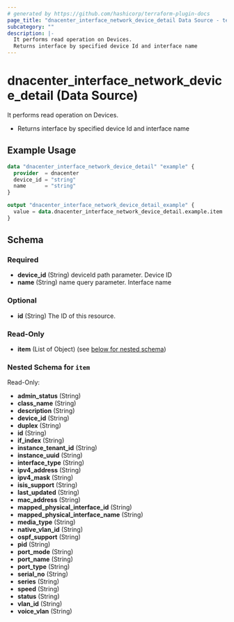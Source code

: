 ```yaml
---
# generated by https://github.com/hashicorp/terraform-plugin-docs
page_title: "dnacenter_interface_network_device_detail Data Source - terraform-provider-dnacenter"
subcategory: ""
description: |-
  It performs read operation on Devices.
  Returns interface by specified device Id and interface name
---
```


# dnacenter_interface_network_device_detail (Data Source)

It performs read operation on Devices.

- Returns interface by specified device Id and interface name

## Example Usage

```terraform
data "dnacenter_interface_network_device_detail" "example" {
  provider  = dnacenter
  device_id = "string"
  name      = "string"
}

output "dnacenter_interface_network_device_detail_example" {
  value = data.dnacenter_interface_network_device_detail.example.item
}
```

<!-- schema generated by tfplugindocs -->
## Schema

### Required

- **device_id** (String) deviceId path parameter. Device ID
- **name** (String) name query parameter. Interface name

### Optional

- **id** (String) The ID of this resource.

### Read-Only

- **item** (List of Object) (see [below for nested schema](#nestedatt--item))

<a id="nestedatt--item"></a>
### Nested Schema for `item`

Read-Only:

- **admin_status** (String)
- **class_name** (String)
- **description** (String)
- **device_id** (String)
- **duplex** (String)
- **id** (String)
- **if_index** (String)
- **instance_tenant_id** (String)
- **instance_uuid** (String)
- **interface_type** (String)
- **ipv4_address** (String)
- **ipv4_mask** (String)
- **isis_support** (String)
- **last_updated** (String)
- **mac_address** (String)
- **mapped_physical_interface_id** (String)
- **mapped_physical_interface_name** (String)
- **media_type** (String)
- **native_vlan_id** (String)
- **ospf_support** (String)
- **pid** (String)
- **port_mode** (String)
- **port_name** (String)
- **port_type** (String)
- **serial_no** (String)
- **series** (String)
- **speed** (String)
- **status** (String)
- **vlan_id** (String)
- **voice_vlan** (String)


